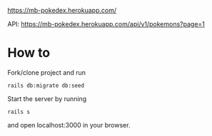 https://mb-pokedex.herokuapp.com/

API: https://mb-pokedex.herokuapp.com/api/v1/pokemons?page=1

# How to

Fork/clone project and run 

```rails db:migrate db:seed```

Start the server by running 

```rails s```

and open localhost:3000 in your browser.
